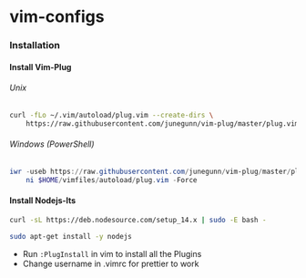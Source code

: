 # vim-configs

### Installation

#### Install Vim-Plug

###### Unix

```sh
curl -fLo ~/.vim/autoload/plug.vim --create-dirs \
    https://raw.githubusercontent.com/junegunn/vim-plug/master/plug.vim
```
###### Windows (PowerShell)

```powershell
iwr -useb https://raw.githubusercontent.com/junegunn/vim-plug/master/plug.vim |`
    ni $HOME/vimfiles/autoload/plug.vim -Force
```
#### Install Nodejs-lts

```sh
curl -sL https://deb.nodesource.com/setup_14.x | sudo -E bash -
```
```sh
sudo apt-get install -y nodejs
```

- Run `:PlugInstall` in vim to install all the Plugins
- Change username in .vimrc for prettier to work
